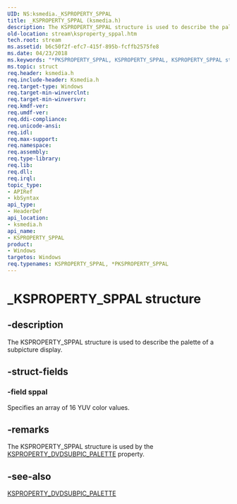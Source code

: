 ```yaml
---
UID: NS:ksmedia._KSPROPERTY_SPPAL
title: _KSPROPERTY_SPPAL (ksmedia.h)
description: The KSPROPERTY_SPPAL structure is used to describe the palette of a subpicture display.
old-location: stream\ksproperty_sppal.htm
tech.root: stream
ms.assetid: b6c50f2f-efc7-415f-895b-fcffb2575fe8
ms.date: 04/23/2018
ms.keywords: "*PKSPROPERTY_SPPAL, KSPROPERTY_SPPAL, KSPROPERTY_SPPAL structure [Streaming Media Devices], PKSPROPERTY_SPPAL, PKSPROPERTY_SPPAL structure pointer [Streaming Media Devices], _KSPROPERTY_SPPAL, dvdref_002f96c4-a499-4f93-8c3a-b083ed7a3339.xml, ksmedia/KSPROPERTY_SPPAL, ksmedia/PKSPROPERTY_SPPAL, stream.ksproperty_sppal"
ms.topic: struct
req.header: ksmedia.h
req.include-header: Ksmedia.h
req.target-type: Windows
req.target-min-winverclnt: 
req.target-min-winversvr: 
req.kmdf-ver: 
req.umdf-ver: 
req.ddi-compliance: 
req.unicode-ansi: 
req.idl: 
req.max-support: 
req.namespace: 
req.assembly: 
req.type-library: 
req.lib: 
req.dll: 
req.irql: 
topic_type:
- APIRef
- kbSyntax
api_type:
- HeaderDef
api_location:
- ksmedia.h
api_name:
- KSPROPERTY_SPPAL
product:
- Windows
targetos: Windows
req.typenames: KSPROPERTY_SPPAL, *PKSPROPERTY_SPPAL
---
```


# _KSPROPERTY_SPPAL structure


## -description


The KSPROPERTY_SPPAL structure is used to describe the palette of a subpicture display.


## -struct-fields




### -field sppal

Specifies an array of 16 YUV color values.


## -remarks



The KSPROPERTY_SPPAL structure is used by the <a href="https://docs.microsoft.com/windows-hardware/drivers/stream/ksproperty-dvdsubpic-palette">KSPROPERTY_DVDSUBPIC_PALETTE</a> property.




## -see-also




<a href="https://docs.microsoft.com/windows-hardware/drivers/stream/ksproperty-dvdsubpic-palette">KSPROPERTY_DVDSUBPIC_PALETTE</a>
 

 

